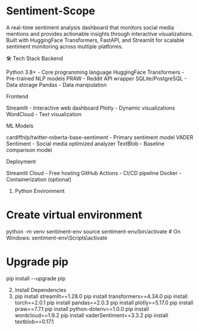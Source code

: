 # Sentiment-Scope
A real-time sentiment analysis dashboard that monitors social media mentions and provides actionable insights through interactive visualizations. Built with HuggingFace Transformers, FastAPI, and Streamlit for scalable sentiment monitoring across multiple platforms.

🛠️ Tech Stack
Backend

Python 3.8+ - Core programming language
HuggingFace Transformers - Pre-trained NLP models
PRAW - Reddit API wrapper
SQLite/PostgreSQL - Data storage
Pandas - Data manipulation

Frontend

Streamlit - Interactive web dashboard
Plotly - Dynamic visualizations
WordCloud - Text visualization

ML Models

cardiffnlp/twitter-roberta-base-sentiment - Primary sentiment model
VADER Sentiment - Social media optimized analyzer
TextBlob - Baseline comparison model

Deployment

Streamlit Cloud - Free hosting
GitHub Actions - CI/CD pipeline
Docker - Containerization (optional)

1. Python Environment
# Create virtual environment
python -m venv sentiment-env
source sentiment-env/bin/activate  # On Windows: sentiment-env\Scripts\activate

# Upgrade pip
pip install --upgrade pip

2. Install Dependencies
3. pip install streamlit==1.28.0
pip install transformers==4.34.0
pip install torch==2.0.1
pip install pandas==2.0.3
pip install plotly==5.17.0
pip install praw==7.7.1
pip install python-dotenv==1.0.0
pip install wordcloud==1.9.2
pip install vaderSentiment==3.3.2
pip install textblob==0.17.1
